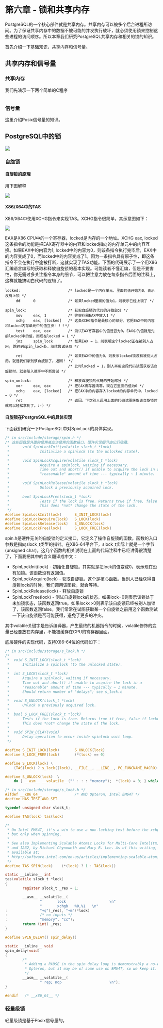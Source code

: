 # 第六章 - 锁和共享内存

PostgreSQL的一个核心部件就是共享内存。共享内存可以被多个后台进程所访问。为了保证共享内存中的数据不被可能的并发执行破坏，就必须使用锁来控制这些进程的访问顺序。所以本章我们研究PostgreSQL共享内存和相关的锁的知识。

首先介绍一下基础知识，共享内存和信号量。
## 共享内存和信号量

### 共享内存

我们先演示一下两个简单的C程序
```c
```

### 信号量

这里介绍Posix信号量的知识。



## PostgreSQL中的锁

![](d0018.svg)

### 自旋锁

#### 自旋锁的原理

用下图解释

![](d0028.svg)

#### X86/X64中的TAS

X86/X64中使用XCHG指令来实现TAS。XCHG指令很简单，其示意图如下：

![](d0047.svg)

EAX是X86 CPU中的一个寄存器，locked是内存的一个地址。XCHG eax, locked这条指令的功能是把EAX寄存器中的内容和locked指向的内存单元中的内容互换。如果EAX中的内容为1, locked中的内容为0，则该条指令执行完毕后，EAX中的内容变成了0，而locked中的内容变成了1。因为一条指令具有原子性，即这条指令不会在执行中途被打断，这就实现了TAS功能。下面的代码展示了一个用X86汇编语言编写的获取和释放自旋锁的基本实现。可能读者不懂汇编，但是不要害怕，你无需过多关注指令本身的细节，可以把注意力放在每条指令后面的注释上，这样就能搞明白代码的逻辑了。

```
locked:                      /* locked是一个内存单元，里面的值开始为0，表示没有上锁 */
     dd      0               /* 如果locked里面的值为1，则表示已经上锁了 */

spin_lock:                   /* 获取自旋锁的代码的开始部分 */
     mov     eax, 1          /* 往寄存器EAX中放入1 */
     xchg    eax, [locked]   /* 这条XCHG指令是最核心的部分，它把EAX中的内容和locked内存单元中的值互换！！！*/
     test    eax, eax        /* 测试EAX寄存器中的值是否为0。EAX中的值就是先前locked中的值，而现在locked = 1 */
     jnz     spin_lock       /* 如果EAX = 1，则表明这个locked正在被别人占用; 跳转到spin_lock处，继续尝试获取 */
     
     ret                     /* 如果EAX中的值为0，则表示locked锁没有被别人占用，就是我们拿到该自旋锁了，返回！ */
                             /* 此时locked = 1，别人再用这段代码试图获取该自旋锁时，就会陷入循环中不断尝试 */

spin_unlock:                 /* 释放自旋锁的代码的开始部分 */
     xor     eax, eax        /* 把EAX寄存器清零，现在它里面的值为0 */
     xchg    eax, [locked]   /* 把EAX中的内容存入locked的内存单元中，locked = 0 */
     ret                     /* 返回。下次别人调用上面的代码试图获取该自旋锁时就可以轻松拿到了。:-) */
```

#### 自旋锁在PostgreSQL中的具体实现

下面我们研究一下PostgreSQL中对SpinLock的具体实现。
```c
/* in src/include/storage/spin.h */
/* 这些函数是外面的使用者应该使用的函数接口，硬件实现细节由它们隐藏。
 *      void SpinLockInit(volatile slock_t *lock)
 *              Initialize a spinlock (to the unlocked state).
 *
 *      void SpinLockAcquire(volatile slock_t *lock)
 *              Acquire a spinlock, waiting if necessary.
 *              Time out and abort() if unable to acquire the lock in a
 *              "reasonable" amount of time --- typically ~ 1 minute.
 *
 *      void SpinLockRelease(volatile slock_t *lock)
 *              Unlock a previously acquired lock.
 *
 *      bool SpinLockFree(slock_t *lock)
 *              Tests if the lock is free. Returns true if free, false if locked.
 *              This does *not* change the state of the lock.
 */
#define SpinLockInit(lock)      S_INIT_LOCK(lock)
#define SpinLockAcquire(lock)   S_LOCK(lock)
#define SpinLockRelease(lock)   S_UNLOCK(lock)
#define SpinLockFree(lock)      S_LOCK_FREE(lock)
```
spin.h是硬件无关的自旋锁的定义接口，它定义了操作自旋锁的函数，函数的入口参数是指向slock_t类型的指针。在X86-64平台下，slock_t实际上就是一个字节(unsigned char)。这几个函数的相关说明在上面的代码注释中已经讲得很清楚了，下面我把其中的含义翻译成中文：
- SpinLockInit(lock) - 初始化自旋锁。其实就是把lock的值变成0，表示现在没有加锁。该函数没有返回值。
- SpinLockAcquire(lock) - 获取自旋锁。这个是核心函数。当别人已经获得自旋锁lock的时候，我们调用该函数，就会等待。
- SpinLockRelease(lock) - 释放自旋锁
- SpinLockFree(lock) - 测试自旋锁lock的状态。如果lock=0则表示该锁处于未加锁状态，该函数返回true。如果lock<>0则表示该自旋锁已经被别人加锁了，该函数返回false。我们常常在试图获取某一个自旋锁之前用这个函数测试一下该自旋锁是否可能获得，避免了更多的冲突。

其中volatile关键字是告诉编译器，产生最终的机器指令的时候，volatile修饰的变量已经要放在内存里，不能被缓存在CPU的寄存器里面。

底层硬件的实现代码，支持X86-64位的代码如下：
```c
/* in src/include/storage/s_lock.h */
/*
 *	void S_INIT_LOCK(slock_t *lock)
 *		Initialize a spinlock (to the unlocked state).
 *
 *	int S_LOCK(slock_t *lock)
 *		Acquire a spinlock, waiting if necessary.
 *		Time out and abort() if unable to acquire the lock in a
 *		"reasonable" amount of time --- typically ~ 1 minute.
 *		Should return number of "delays"; see s_lock.c
 *
 *	void S_UNLOCK(slock_t *lock)
 *		Unlock a previously acquired lock.
 *
 *	bool S_LOCK_FREE(slock_t *lock)
 *		Tests if the lock is free. Returns true if free, false if locked.
 *		This does *not* change the state of the lock.
 *
 *	void SPIN_DELAY(void)
 *		Delay operation to occur inside spinlock wait loop.
 */

#define S_INIT_LOCK(lock)       S_UNLOCK(lock)
#define S_LOCK_FREE(lock)       (*(lock) == 0)

#define S_LOCK(lock) \
	(TAS(lock) ? s_lock((lock), __FILE__, __LINE__, PG_FUNCNAME_MACRO) : 0)

#define S_UNLOCK(lock)	\
	do { __asm__ __volatile__("" : : : "memory");  *(lock) = 0; } while (0)
```

```c
/* in src/include/storage/s_lock.h */
#ifdef __x86_64__               /* AMD Opteron, Intel EM64T */
#define HAS_TEST_AND_SET

typedef unsigned char slock_t;

#define TAS(lock) tas(lock)

/*
 * On Intel EM64T, it's a win to use a non-locking test before the xchg proper,
 * but only when spinning.
 *
 * See also Implementing Scalable Atomic Locks for Multi-Core Intel(tm) EM64T
 * and IA32, by Michael Chynoweth and Mary R. Lee. As of this writing, it is
 * available at:
 * http://software.intel.com/en-us/articles/implementing-scalable-atomic-locks-for-multi-core-intel-em64t-and-ia32-architectures
 */
#define TAS_SPIN(lock)    (*(lock) ? 1 : TAS(lock))

static __inline__ int
tas(volatile slock_t *lock)
{
        register slock_t _res = 1;

        __asm__ __volatile__(
                "       lock                    \n"
                "       xchgb   %0,%1   \n"
:               "+q"(_res), "+m"(*lock)
:               /* no inputs */
:               "memory", "cc");
        return (int) _res;
}

#define SPIN_DELAY() spin_delay()

static __inline__ void
spin_delay(void)
{
        /*
         * Adding a PAUSE in the spin delay loop is demonstrably a no-op on
         * Opteron, but it may be of some use on EM64T, so we keep it.
         */
        __asm__ __volatile__(
                " rep; nop                      \n");
}

#endif   /* __x86_64__ */
```

### 轻量级锁

轻量级锁是基于Posix信号量的。

